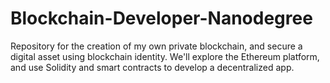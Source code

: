 # Blockchain-Developer-Nanodegree
Repository for the creation of my own private blockchain, and secure a digital asset using blockchain identity. We'll explore the Ethereum platform, and use Solidity and smart contracts to develop a decentralized app.
